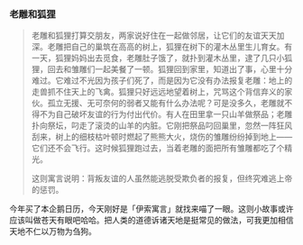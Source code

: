 ### 老雕和狐狸
> 老雕和狐狸打算交朋友，两家说好住在一起做邻居，让它们的友谊天天加深。老雕把自己的巢筑在高高的树上，狐狸在树下的灌木丛里生儿育女。有一天，狐狸妈妈出去觅食，老雕肚子饿了，就扑到灌木丛里，逮了几只小狐狸，回去和雏雕们一起美餐了一顿。狐狸回到家里，知道出了事，心里十分难过。它难过不光因为孩子们死了，而是因为它没有办法报复老雕：地上的走兽抓不住天上的飞禽。狐狸只好远远地望着树上，咒骂这个背信弃义的家伙。孤立无援、无可奈何的弱者又能有什么办法呢？可是没多久，老雕就不得不为自己破坏友谊的行为付出代价。有人在田里拿一只山羊做祭品；老雕扑向祭坛，叼走了滚烫的山羊的内脏。它刚把祭品叼回巢里，忽然一阵狂风刮来，树上的细枝枯叶顿时燃起了熊熊大火，烧伤的雏雕纷纷掉到地上——它们还不会飞行。这时候狐狸跑过去，当着老雕的面把所有雏雕都吃了个精光。
> 
> 这则寓言说明：背叛友谊的人虽然能逃脱受欺负者的报复，但终究难逃上帝的惩罚。

今年买了本企鹅日历，今天刚好是「伊索寓言」就找来喵了一眼。这则小故事或许应该叫做苍天有眼吧哈哈。把人类的道德诉诸天地是挺常见的做法，可我更加相信天地不仁以万物为刍狗。

